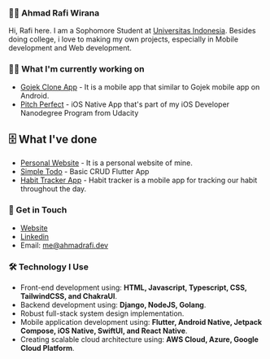 ### 👨‍🚀 Ahmad Rafi Wirana

Hi, Rafi here. I am a Sophomore Student at [Universitas Indonesia](https://www.ui.ac.id/). Besides doing college,
i love to making my own projects, especially in Mobile development and Web development. 

### 🧑‍💻 What I'm currently working on

- [Gojek Clone App](https://github.com/ahmadrafidev/gojek_clone) - It is a mobile app that similar to Gojek mobile app on Android.
- [Pitch Perfect](https://github.com/ahmadrafidev/PitchPerfect) - iOS Native App that's part of my iOS Developer Nanodegree Program from Udacity

## 🗄 What I've done

- [Personal Website](https://github.com/ahmadrafidev/Personal-Website-2) - It is a personal website of mine.
- [Simple Todo](https://github.com/ahmadrafidev/simple_todo) - Basic CRUD Flutter App
- [Habit Tracker App](https://github.com/ahmadrafidev/habit-tracker) - Habit tracker is a mobile app for tracking our habit throughout the day.

### 🤙 Get in Touch

- [Website](https://ahmadrafi.dev/)
- [Linkedin](https://www.linkedin.com/in/ahmadrafiwirana/)
- Email: me@ahmadrafi.dev

### 🛠 Technology I Use

- Front-end development using: **HTML, Javascript, Typescript, CSS, TailwindCSS, and ChakraUI**.
- Backend development using: **Django, NodeJS, Golang**.
- Robust full-stack system design implementation.
- Mobile application development using: **Flutter, Android Native, Jetpack Compose, iOS Native, SwiftUI, and React Native**.
- Creating scalable cloud architecture using: **AWS Cloud, Azure, Google Cloud Platform**.
